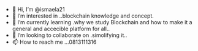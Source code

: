 - 👋 Hi, I’m @ismaela21
- 👀 I’m interested in ..blockchain knowledge and concept.
- 🌱 I’m currently learning .why we study Blockchain and how to make it a general and accecible platform for all..
- 💞️ I’m looking to collaborate on .simolifying it..
- 📫 How to reach me ...0813111316

<!---
ismaela21/ismaela21 is a ✨ special ✨ repository because its `README.md` (this file) appears on your GitHub profile.
You can click the Preview link to take a look at your changes.
--->
